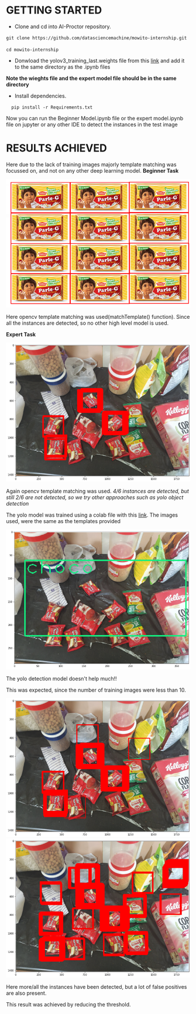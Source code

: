 # GETTING STARTED
- Clone and cd into AI-Proctor repository.
```shell
git clone https://github.com/datasciencemachine/mowito-internship.git

cd mowito-internship
```

- Donwload the yolov3_training_last.weights file from this [link](https://drive.google.com/file/d/1xRZOxRO8Fjr2h6MyXIPTpGTHj_KbZW2l/view?usp=sharing) and add it to the same directory as the .ipynb files

**Note the wieghts file and the expert model file should be in the same directory**

- Install dependencies.

```shell
  pip install -r Requirements.txt
```

Now you can run the Beginner Model.ipynb file or the expert model.ipynb file on jupyter or any other IDE to detect the instances in the test image 

# RESULTS ACHIEVED
Here due to the lack of training images majorly template matching was focussed on, and not on any other deep learning model.
**Beginner Task**
 
 ![Screenshot](beginner_detection.png)
 
 Here opencv template matching was used(matchTemplate() function). Since all the instances are detected, so no other high level model is used.
 
 **Expert Task**
 
 ![Screenshot](expert_detection1.png)
 
 Again opencv template matching was used.
 *4/6 instances are detected, but still 2/6 are not detected, so we try other approaches such as yolo object detection*
 
 The yolo model was trained using a colab file with this [link](https://colab.research.google.com/drive/1YbRHcGEkxUiWvIoKPYA-DSYKBkVb3bKv?usp=sharing). The images used, were the     same as the templates provided
 
 ![Screenshot](yolo_detection.png)
 
 The yolo detection model doesn't help much!!
 
 This was expected, since the number of training images were less than 10.
 
 ![Screenshot](expert_detection2.png)
 ![Screenshot](expert_detection3.png)
 
 Here more/all the instances have been detected, but a lot of false positives are also present.
 
 This result was achieved by reducing the threshold.
 
 
